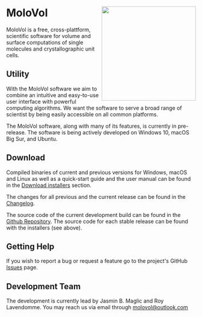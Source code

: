 # MoloVol<img src="https://user-images.githubusercontent.com/65410083/99060370-3a6ab980-25a0-11eb-8f39-92e7af993223.png" width="250" ALIGN="right">

MoloVol is a free, cross-plattform, scientific software for volume and surface computations of single molecules and crystallographic unit cells.

## Utility
With the MoloVol software we aim to combine an intuitive and easy-to-use user interface with powerful computing algorithms. We want the software to serve a broad range of scientist by being easily accessible on all common platforms.

The MoloVol software, along with many of its features, is currently in pre-release. The software is being actively developed on Windows 10, macOS Big Sur, and Ubuntu.

## Download

Compiled binaries of current and previous versions for Windows, macOS and Linux as well as a quick-start guide and the user manual can be found in the [Download installers](https://github.com/molovol/MoloVol/releases) section.

The changes for all previous and the current release can be found in the [Changelog](https://github.com/molovol/MoloVol/blob/master/CHANGELOG.md).

The source code of the current development build can be found in the [Github Repository](https://github.com/molovol/MoloVol). 
The source code for each stable release can be found with the installers (see above).

## Getting Help
If you wish to report a bug or request a feature go to the project's GitHub [Issues](https://github.com/jmaglic/MoloVol/issues) page.

## Development Team
The development is currently lead by Jasmin B. Maglic and Roy Lavendomme. You may reach us via email through [molovol@outlook.com](mailto:molovol@outlook.com)
